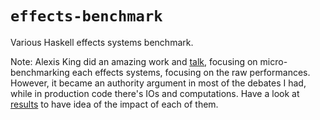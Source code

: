 # `effects-benchmark`

Various Haskell effects systems benchmark.

Note: Alexis King did an amazing work and [talk](https://github.com/lexi-lambda/talks/tree/master/2020-06-effects), focusing on micro-benchmarking each effects systems, focusing on the raw performances.
However, it became an authority argument in most of the debates I had, while in production code there's IOs and computations.
Have a look at [results](./RESULTS.md) to have idea of the impact of each of them.
